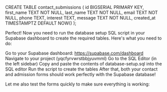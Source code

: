 CREATE TABLE contact_submissions (
  id BIGSERIAL PRIMARY KEY,
  first_name TEXT NOT NULL,
  last_name TEXT NOT NULL,
  email TEXT NOT NULL,
  phone TEXT,
  interest TEXT,
  message TEXT NOT NULL,
  created_at TIMESTAMPTZ DEFAULT NOW()
);


Perfect! Now you need to run the database setup SQL script in your Supabase dashboard to create the required tables. Here's what you need to do:

Go to your Supabase dashboard: https://supabase.com/dashboard
Navigate to your project (yqcfyrvwrstbbjyuvmml)
Go to the SQL Editor (in the left sidebar)
Copy and paste the contents of database-setup.sql into the SQL editor
Run the script to create the tables
After that, both your contact and admission forms should work perfectly with the Supabase database!

Let me also test the forms quickly to make sure everything is working: 


